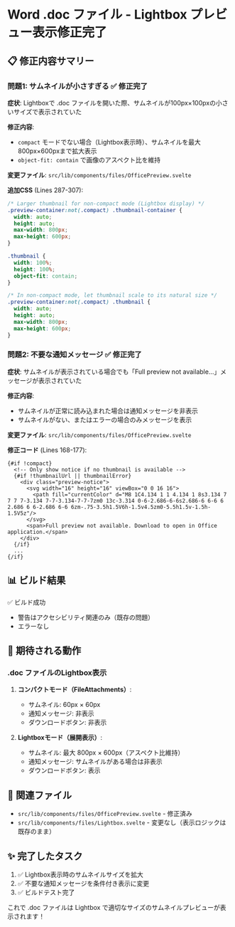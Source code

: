 # Word .doc ファイル - Lightbox プレビュー表示修正完了

## 📋 修正内容サマリー

### 問題1: サムネイルが小さすぎる ✅ 修正完了
**症状**: Lightboxで .doc ファイルを開いた際、サムネイルが100px×100pxの小さいサイズで表示されていた

**修正内容**: 
- `compact` モードでない場合（Lightbox表示時）、サムネイルを最大800px×600pxまで拡大表示
- `object-fit: contain` で画像のアスペクト比を維持

**変更ファイル**: `src/lib/components/files/OfficePreview.svelte`

**追加CSS** (Lines 287-307):
```css
/* Larger thumbnail for non-compact mode (Lightbox display) */
.preview-container:not(.compact) .thumbnail-container {
  width: auto;
  height: auto;
  max-width: 800px;
  max-height: 600px;
}

.thumbnail {
  width: 100%;
  height: 100%;
  object-fit: contain;
}

/* In non-compact mode, let thumbnail scale to its natural size */
.preview-container:not(.compact) .thumbnail {
  width: auto;
  height: auto;
  max-width: 800px;
  max-height: 600px;
}
```

### 問題2: 不要な通知メッセージ ✅ 修正完了
**症状**: サムネイルが表示されている場合でも「Full preview not available...」メッセージが表示されていた

**修正内容**:
- サムネイルが正常に読み込まれた場合は通知メッセージを非表示
- サムネイルがない、またはエラーの場合のみメッセージを表示

**変更ファイル**: `src/lib/components/files/OfficePreview.svelte`

**修正コード** (Lines 168-177):
```svelte
{#if !compact}
  <!-- Only show notice if no thumbnail is available -->
  {#if !thumbnailUrl || thumbnailError}
    <div class="preview-notice">
      <svg width="16" height="16" viewBox="0 0 16 16">
        <path fill="currentColor" d="M8 1C4.134 1 1 4.134 1 8s3.134 7 7 7 7-3.134 7-7-3.134-7-7-7zm0 13c-3.314 0-6-2.686-6-6s2.686-6 6-6 6 2.686 6 6-2.686 6-6 6zm-.75-3.5h1.5V6h-1.5v4.5zm0-5.5h1.5v-1.5h-1.5V5z"/>
      </svg>
      <span>Full preview not available. Download to open in Office application.</span>
    </div>
  {/if}
  ...
{/if}
```

## 📊 ビルド結果

✅ ビルド成功
- 警告はアクセシビリティ関連のみ（既存の問題）
- エラーなし

## 🎯 期待される動作

### .doc ファイルのLightbox表示
1. **コンパクトモード（FileAttachments）**:
   - サムネイル: 60px × 60px
   - 通知メッセージ: 非表示
   - ダウンロードボタン: 非表示

2. **Lightboxモード（展開表示）**:
   - サムネイル: 最大 800px × 600px（アスペクト比維持）
   - 通知メッセージ: サムネイルがある場合は非表示
   - ダウンロードボタン: 表示

## 🔗 関連ファイル

- `src/lib/components/files/OfficePreview.svelte` - 修正済み
- `src/lib/components/files/Lightbox.svelte` - 変更なし（表示ロジックは既存のまま）

## ✨ 完了したタスク

1. ✅ Lightbox表示時のサムネイルサイズを拡大
2. ✅ 不要な通知メッセージを条件付き表示に変更
3. ✅ ビルドテスト完了

これで .doc ファイルは Lightbox で適切なサイズのサムネイルプレビューが表示されます！
